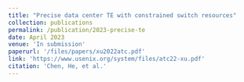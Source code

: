 ```yaml
---
title: "Precise data center TE with constrained switch resources"
collection: publications
permalink: /publication/2023-precise-te
date: April 2023
venue: 'In submission'
paperurl: '/files/papers/xu2022atc.pdf'
link: 'https://www.usenix.org/system/files/atc22-xu.pdf'
citation: 'Chen, He, et al.'
---
```

